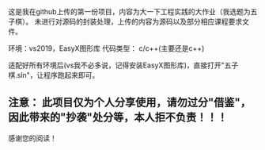 这是我在github上传的第一份项目，内容为大一下工程实践的大作业（我选题为五子棋）。
未进行对源码的封装处理，上传的内容为源码以及部分相应课程要求文件。

环境：vs2019，EasyX图形库
代码类型： c/c++(主要还是c++)

适配好所有环境后(vs我不必多说，记得安装EasyX图形库)，直接打开"五子棋.sln"，让程序跑起来即可。

注意： 此项目仅为个人分享使用，请勿过分"借鉴"，因此带来的"抄袭"处分等，本人拒不负责！！！
-------------

感谢您的阅读！

